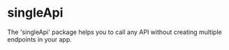# singleApi
The 'singleApi' package helps you to call any API without creating multiple endpoints in your app.
